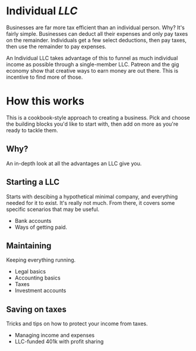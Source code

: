 # Individual *LLC*

Businesses are far more tax efficient than an individual person. Why? It's fairly simple. Businesses can deduct all their expenses and only pay taxes on the remainder. Individuals get a few select deductions, then pay taxes, then use the remainder to pay expenses.

An Individual LLC takes advantage of this to funnel as much individual income as possible through a single-member LLC. Patreon and the gig economy show that creative ways to earn money are out there. This is incentive to find more of those.

# How this works
This is a cookbook-style approach to creating a business. Pick and choose the building blocks you'd like to start with, then add on more as you're ready to tackle them.

## Why?
An in-depth look at all the advantages an LLC give you.

## Starting a LLC
Starts with descibing a hypothetical minimal company, and everything needed for it to exist. It's really not much. From there, it covers some specific scenarios that may be useful.

* Bank accounts
* Ways of getting paid.

## Maintaining
Keeping everything running.

* Legal basics
* Accounting basics
* Taxes
* Investment accounts

## Saving on taxes
Tricks and tips on how to protect your income from taxes.

* Managing income and expenses
* LLC-funded 401k with profit sharing
